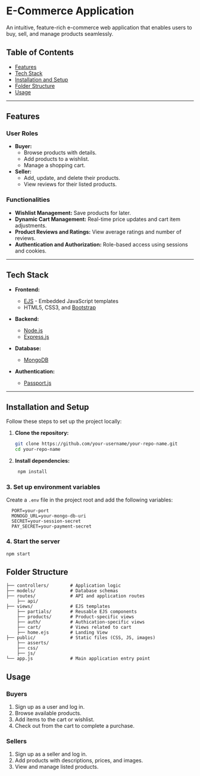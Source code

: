 # E-Commerce Application  

An intuitive, feature-rich e-commerce web application that enables users to buy, sell, and manage products seamlessly.  

## Table of Contents  

- [Features](#features)  
- [Tech Stack](#tech-stack)  
- [Installation and Setup](#installation-and-setup)  
- [Folder Structure](#folder-structure)  
- [Usage](#usage) 

---

## Features  

### User Roles  
- **Buyer:**  
  - Browse products with details.  
  - Add products to a wishlist.  
  - Manage a shopping cart.  
- **Seller:**  
  - Add, update, and delete their products.  
  - View reviews for their listed products.  

### Functionalities  
- **Wishlist Management:** Save products for later.  
- **Dynamic Cart Management:** Real-time price updates and cart item adjustments.  
- **Product Reviews and Ratings:** View average ratings and number of reviews.  
- **Authentication and Authorization:** Role-based access using sessions and cookies.  

---

## Tech Stack  

- **Frontend:**  
  - [EJS](https://ejs.co) - Embedded JavaScript templates  
  - HTML5, CSS3, and [Bootstrap](https://getbootstrap.com)  

- **Backend:**  
  - [Node.js](https://nodejs.org)  
  - [Express.js](https://expressjs.com)  

- **Database:**  
  - [MongoDB](https://www.mongodb.com)  

- **Authentication:**  
  - [Passport.js](http://www.passportjs.org)  

---

## Installation and Setup  
Follow these steps to set up the project locally:  

1. **Clone the repository:**  
   ```bash
   git clone https://github.com/your-username/your-repo-name.git
   cd your-repo-name
2. **Install dependencies:**
   ```bash
    npm install
### 3. Set up environment variables
Create a `.env` file in the project root and add the following variables:

      PORT=your-port
      MONOGO_URL=your-mongo-db-uri
      SECRET=your-session-secret
      PAY_SECRET=your-payment-secret

### 4. Start the server 
    npm start
  
## Folder Structure
    
    ├── controllers/        # Application logic
    ├── models/             # Database schemas
    ├── routes/             # API and application routes
        ├── api/
    ├── views/              # EJS templates
        ├── partials/       # Reusable EJS components
        ├── products/       # Product-specific views
        ├── auth/           # Authication-specific views
        ├── cart/           # Views related to cart
        ├── home.ejs        # Landing View
    ├── public/             # Static files (CSS, JS, images)
        ├── asserts/ 
        ├── css/
        ├── js/
    └── app.js              # Main application entry point



## Usage
### Buyers
1. Sign up as a user and log in.
2. Browse available products.
3. Add items to the cart or wishlist.
4. Check out from the cart to complete a purchase.

### Sellers
1. Sign up as a seller and log in.
2. Add products with descriptions, prices, and images.
3. View and manage listed products.
